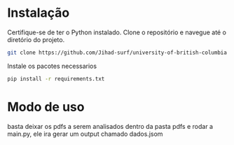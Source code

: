 # Instalação

Certifique-se de ter o Python instalado. Clone o repositório e navegue até o diretório do projeto.

```bash
git clone https://github.com/Jihad-surf/university-of-british-columbia
```
Instale os pacotes necessarios
```bash
pip install -r requirements.txt
```


# Modo de uso
basta deixar os pdfs a serem analisados dentro da pasta pdfs e rodar a main.py, ele ira gerar um output chamado dados.jsom
